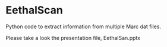 # EethalScan
Python code to extract information from multiple Marc dat files.

Please take a look the presentation file, EethalSan.pptx